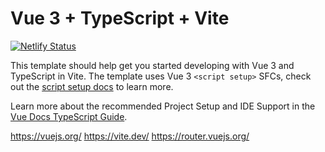 # Vue 3 + TypeScript + Vite

[![Netlify Status](https://api.netlify.com/api/v1/badges/cd358e3e-d49f-496f-8100-3e5d352700b1/deploy-status)](https://app.netlify.com/sites/jyasu-vite/deploys)

This template should help get you started developing with Vue 3 and TypeScript in Vite. The template uses Vue 3 `<script setup>` SFCs, check out the [script setup docs](https://v3.vuejs.org/api/sfc-script-setup.html#sfc-script-setup) to learn more.

Learn more about the recommended Project Setup and IDE Support in the [Vue Docs TypeScript Guide](https://vuejs.org/guide/typescript/overview.html#project-setup).



https://vuejs.org/
https://vite.dev/
https://router.vuejs.org/

